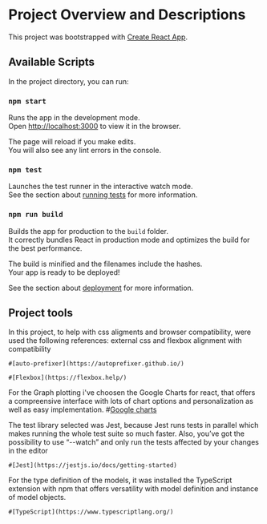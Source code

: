 # Project Overview and Descriptions

This project was bootstrapped with [Create React App](https://github.com/facebook/create-react-app).

## Available Scripts

In the project directory, you can run:

### `npm start`

Runs the app in the development mode.\
Open [http://localhost:3000](http://localhost:3000) to view it in the browser.

The page will reload if you make edits.\
You will also see any lint errors in the console.

### `npm test`

Launches the test runner in the interactive watch mode.\
See the section about [running tests](https://facebook.github.io/create-react-app/docs/running-tests) for more information.

### `npm run build`

Builds the app for production to the `build` folder.\
It correctly bundles React in production mode and optimizes the build for the best performance.

The build is minified and the filenames include the hashes.\
Your app is ready to be deployed!

See the section about [deployment](https://facebook.github.io/create-react-app/docs/deployment) for more information.

## Project tools

In this project, to help with css aligments and browser compatibility, were used the following references:
external css and flexbox alignment with compatibility

    #[auto-prefixer](https://autoprefixer.github.io/)

    #[Flexbox](https://flexbox.help/)

For the Graph plotting i've choosen the Google Charts for react, that offers a compreensive interface with lots of chart options and personalization as well as easy implementation. #[Google charts](https://react-google-charts.com/)

The test library selected was Jest, because Jest runs tests in parallel which makes running the whole test suite so much faster. Also, you’ve got the possibility to use “--watch” and only run the tests affected by your changes in the editor

    #[Jest](https://jestjs.io/docs/getting-started)

For the type definition of the models, it was installed the TypeScript extension with npm that offers versatility with model definition and instance of model objects.

    #[TypeScript](https://www.typescriptlang.org/)
